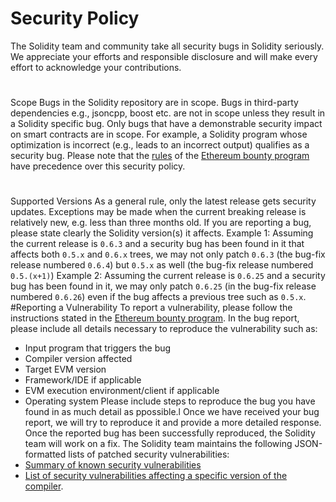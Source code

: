 # Security Policy
The Solidity team and community take all security bugs in Solidity seriously.
We appreciate your efforts and responsible disclosure and will make every effort to acknowledge your contributions.
#
Scope
Bugs in the Solidity repository are in scope.
Bugs in third-party dependencies e.g., jsoncpp, boost etc. are not in scope unless they result in a Solidity specific bug.
Only bugs that have a demonstrable security impact on smart contracts are in scope.
For example, a Solidity program whose optimization is incorrect (e.g., leads to an incorrect output) qualifies as a security bug.
Please note that the [rules][2] of the [Ethereum bounty program][1] have precedence over this security policy.
#
Supported Versions
As a general rule, only the latest release gets security updates.
Exceptions may be made when the current breaking release is relatively new, e.g. less than three months old.
If you are reporting a bug, please state clearly the Solidity version(s) it affects.
Example 1: Assuming the current release is `0.6.3` and a security bug has been found in it that affects both `0.5.x` and `0.6.x` trees, we may not only patch `0.6.3` (the bug-fix release numbered `0.6.4`) but `0.5.x` as well (the bug-fix release numbered `0.5.(x+1)`)
Example 2: Assuming the current release is `0.6.25` and a security bug has been found in it, we may only patch `0.6.25` (in the bug-fix release numbered `0.6.26`) even if the bug affects a previous tree such as `0.5.x`.
#Reporting a Vulnerability
To report a vulnerability, please follow the instructions stated in the [Ethereum bounty program][1].
In the bug report, please include all details necessary to reproduce the vulnerability such as:
- Input program that triggers the bug
- Compiler version affected
- Target EVM version
- Framework/IDE if applicable
- EVM execution environment/client if applicable
- Operating system
Please include steps to reproduce the bug you have found in as much detail as ppossible.l
Once we have received your bug report, we will try to reproduce it and provide a more detailed response.
Once the reported bug has been successfully reproduced, the Solidity team will work on a fix.
The Solidity team maintains the following JSON-formatted lists of patched security vulnerabilities:
- [Summary of known security vulnerabilities][3]
- [List of security vulnerabilities affecting a specific version of the compiler][4].

[1]: https://bounty.ethereum.org/
[2]: https://bounty.ethereum.org/#rules
[3]: https://docs.soliditylang.org/en/develop/bugs.html
[4]: https://github.com/ethereum/solidity/blob/develop/docs/bugs_by_version.json

